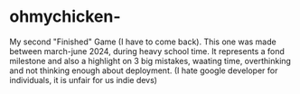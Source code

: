 # ohmychicken-
My second "Finished" Game (I have to come back). This one was made between march-june 2024, during heavy school time. It represents a fond milestone and also a highlight on 3 big mistakes, waating time, overthinking and not thinking enough about deployment. (I hate google developer for individuals, it is unfair for us indie devs)
